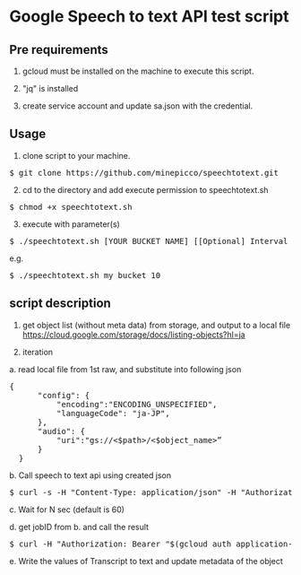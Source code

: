 # Google Speech to text API test script

## Pre requirements

1. gcloud must be installed on the machine to execute this script.

2. "jq" is installed

3. create service account and update sa.json with the credential. 

## Usage
1. clone script to your machine.
<pre>$ git clone https://github.com/minepicco/speechtotext.git </pre>
2. cd to the directory and add execute permission to speechtotext.sh
<pre>$ chmod +x speechtotext.sh</pre>
3. execute with parameter(s)
<pre>$ ./speechtotext.sh [YOUR BUCKET NAME] [[Optional] Interval from job request until results request] </pre>
  e.g.
  <pre>$ ./speechtotext.sh my_bucket 10</pre>

## script description

1. get object list (without meta data) from storage, and output to a local file
https://cloud.google.com/storage/docs/listing-objects?hl=ja

2. iteration

  a. read local file from 1st raw, and substitute into following json
  <pre>{
      "config": {
          "encoding":"ENCODING_UNSPECIFIED",
          "languageCode": "ja-JP",
      },
      "audio": {
          "uri":"gs://<$path>/<$object_name>”
      } 
  }</pre>
  b. Call speech to text api using created json
  <pre>$ curl -s -H "Content-Type: application/json" -H "Authorization: Bearer "$(gcloud auth application-default print-access-token) https://speech.googleapis.com/v1/speech:longrunningrecognize  -d @$json</pre>
  
  c. Wait for N sec (default is 60)
  
  d. get jobID from b. and call the result
  <pre>$ curl -H "Authorization: Bearer "$(gcloud auth application-default print-access-token) -H "Content-Type: application/json; charset=utf-8" "https://speech.googleapis.com/v1/operations/“$jobID </pre>
  
  e. Write the values of Transcript to text and update metadata of the object

  
 
